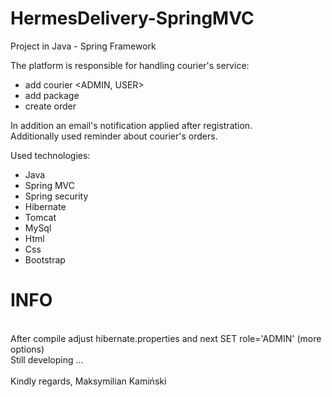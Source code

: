 # HermesDelivery-SpringMVC

Project in Java - Spring Framework

The platform is responsible for handling courier's service:
- add courier <ADMIN, USER>
- add package
- create order

In addition an email's notification applied after registration. </br>
Additionally used reminder about courier's orders.

Used technologies:
- Java 
- Spring MVC
- Spring security
- Hibernate
- Tomcat
- MySql
- Html
- Css
- Bootstrap

<h1>INFO</h1></br>
After compile adjust hibernate.properties and next SET role='ADMIN' (more options) </br>
Still developing ...</br>
</br>
Kindly regards, Maksymilian Kamiński

